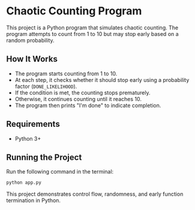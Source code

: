 # Chaotic Counting Program

This project is a Python program that simulates chaotic counting. The program attempts to count from 1 to 10 but may stop early based on a random probability.

## How It Works

- The program starts counting from 1 to 10.
- At each step, it checks whether it should stop early using a probability factor (`DONE_LIKELIHOOD`).
- If the condition is met, the counting stops prematurely.
- Otherwise, it continues counting until it reaches 10.
- The program then prints "I'm done" to indicate completion.

## Requirements
- Python 3+

## Running the Project
Run the following command in the terminal:
```sh
python app.py
```

This project demonstrates control flow, randomness, and early function termination in Python.

